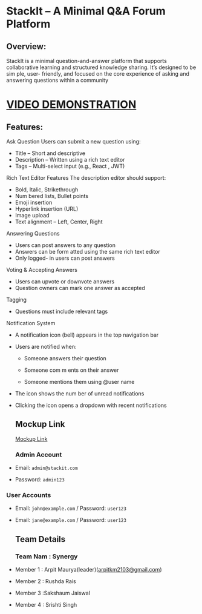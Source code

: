 # StackIt – A Minimal Q&A Forum Platform
## Overview:
StackIt is a minimal question-and-answer platform that supports collaborative
learning and structured knowledge sharing. It’s designed to be sim ple, user- friendly,
and focused on the core experience of asking and answering questions within a
community

# [VIDEO DEMONSTRATION](https://drive.google.com/file/d/1U0dG0n1OKF_H2kLj_XDtpjAGqGUbBMzg/view)
## Features:
Ask Question
Users can submit a new question using:
- Title – Short and descriptive
- Description – Written using a rich text editor 
- Tags – Multi-select input (e.g., React , JWT)

Rich Text Editor Features
The description editor should support:
- Bold, Italic, Strikethrough
- Num bered lists, Bullet points
- Emoji insertion
- Hyperlink insertion (URL)
- Image upload
- Text alignment – Left, Center, Right

Answering Questions
- Users can post answers to any question
- Answers can be form atted using the same rich text editor
- Only logged- in users can post answers

Voting & Accepting Answers
- Users can upvote or downvote answers
- Question owners can mark one answer as accepted
  
Tagging
- Questions must include relevant tags

Notification System
- A notification icon (bell) appears in the top navigation bar
- Users are notified when:
  * Someone answers their question

  * Someone com m ents on their answer

  * Someone mentions them using @user name

- The icon shows the num ber of unread notifications
- Clicking the icon opens a dropdown with recent notifications

  ## Mockup Link
  [Mockup Link](https://link.excalidraw.com/l/65VNwvy7c4X/9mhEahV0MQg)

  ### Admin Account
- Email: `admin@stackit.com`
- Password: `admin123`

### User Accounts
- Email: `john@example.com` / Password: `user123`
- Email: `jane@example.com` / Password: `user123`

  ## Team Details
  ### Team Nam : Synergy
- Member 1 : Arpit Maurya(leader)(arpitkm2103@gmail.com)
- Member 2 : Rushda Rais
- Member 3 :Sakshaum Jaiswal
- Member 4 : Srishti Singh 


